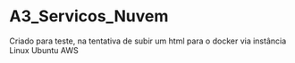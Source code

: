 # A3_Servicos_Nuvem
Criado para teste, na tentativa de subir um html para o docker via instância Linux Ubuntu AWS
